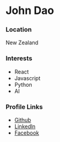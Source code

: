 # John Dao

### Location

New Zealand

### Interests

- React
- Javascript
- Python
- AI

### Profile Links

- [Github](https://github.com/johndao1005)
- [Linkedln](https://www.linkedin.com/in/mrjohndao/)
- [Facebook](https://www.facebook.com/John.dao95)